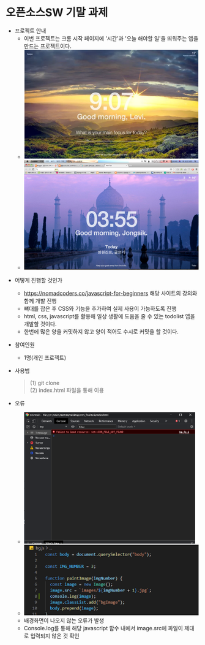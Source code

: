 # 오픈소스SW 기말 과제

- 프로젝트 안내
  - 이번 프로젝트는 크롬 시작 페이지에 '시간'과 '오늘 해야할 일'을 띄워주는 앱을 만드는 프로젝트이다.
  - ![Alt text](img/ex1.png)
  - ![Alt text](img/ex2.png)

* 어떻게 진행할 것인가
  - https://nomadcoders.co/javascript-for-beginners 해당 사이트의 강의와 함께 개발 진행
  - 뼈대를 잡은 후 CSS와 기능을 추가하여 실제 사용이 가능하도록 진행
  - html, css, javascript를 활용해 일상 생활에 도움을 줄 수 있는 todolist 앱을 개발할 것이다.
  - 한번에 많은 양을 커밋하지 않고 양이 적어도 수시로 커밋을 할 것이다.

* 참여인원
  * 1명(개인 프로젝트)
  
* 사용법
  > (1) git clone   
  > (2) index.html 파일을 통해 이용
  
* 오류
  * ![Alt text](img/er1.png)
  * ![Alt text](img/er2.png)
  * 배경화면이 나오지 않는 오류가 발생
  * Console.log를 통해 해당 javascript 함수 내에서 image.src에 파일이 제대로 입력되지 않은 것 확인 
  

